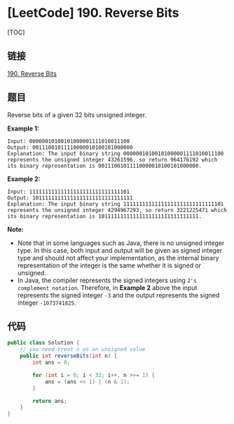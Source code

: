 # [LeetCode] 190. Reverse Bits

[TOC]

## 链接

[190. Reverse Bits](https://leetcode.com/problems/reverse-bits/)

## 题目

Reverse bits of a given 32 bits unsigned integer.

**Example 1:**

```text
Input: 00000010100101000001111010011100
Output: 00111001011110000010100101000000
Explanation: The input binary string 00000010100101000001111010011100 represents the unsigned integer 43261596, so return 964176192 which its binary representation is 00111001011110000010100101000000.
```

**Example 2:**

```text
Input: 11111111111111111111111111111101
Output: 10111111111111111111111111111111
Explanation: The input binary string 11111111111111111111111111111101 represents the unsigned integer 4294967293, so return 3221225471 which its binary representation is 10111111111111111111111111111111.
```

**Note:**

* Note that in some languages such as Java, there is no unsigned integer type. In this case, both input and output will be given as signed integer type and should not affect your implementation, as the internal binary representation of the integer is the same whether it is signed or unsigned.
* In Java, the compiler represents the signed integers using `2's complement notation`. Therefore, in **Example 2** above the input represents the signed integer `-3` and the output represents the signed integer `-1073741825`.

## 代码

```Java
public class Solution {
    // you need treat n as an unsigned value
    public int reverseBits(int n) {
        int ans = 0;

        for (int i = 0; i < 32; i++, n >>= 1) {
            ans = (ans << 1) | (n & 1);
        }

        return ans;
    }
}
```



